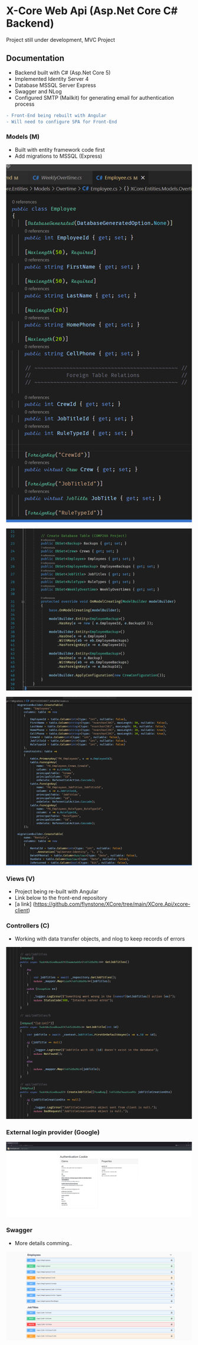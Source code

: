 # X-Core Web Api (Asp.Net Core C# Backend)

Project still under development, MVC Project

## Documentation

- Backend built with C# (Asp.Net Core 5)
- Implemented Identity Server 4
- Database MSSQL Server Express
- Swagger and NLog
- Configured SMTP (Mailkit) for generating email for authentication process

```diff
- Front-End being rebuilt with Angular
- Will need to configure SPA for Front-End
```

### Models (M)

- Built with entity framework code first
- Add migrations to MSSQL (Express)


!["screenshot description"](./assets/model.png)

!["screenshot description"](./assets/dataset.png)

!["screenshot description"](./assets/migration.png)


### Views (V)

- Project being re-built with Angular
- Link below to the front-end repository
- [a link] (https://github.com/flynstone/XCore/tree/main/XCore.Api/xcore-client)


### Controllers (C)

- Working with data transfer objects, and nlog to keep records of errors

!["screenshot description"](./assets/controller.png)

### External login provider (Google)
!["screenshot description"](./XCore.Api/xcore-client/src/assets/img/authentication-cookie.png)

### Swagger

- More details comming..

!["screenshot description"](./assets/swagger.png)


